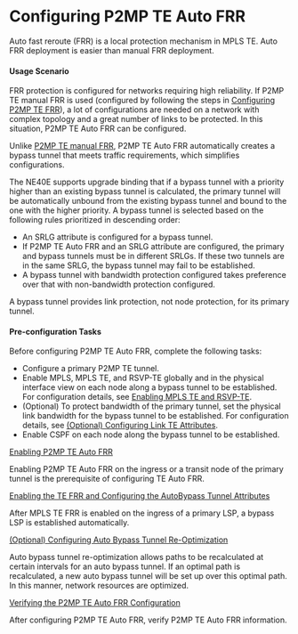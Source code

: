Configuring P2MP TE Auto FRR
============================

Auto fast reroute (FRR) is a local protection mechanism in MPLS TE. Auto FRR deployment is easier than manual FRR deployment.

#### Usage Scenario

FRR protection is configured for networks requiring high reliability. If P2MP TE manual FRR is used (configured by following the steps in [Configuring P2MP TE FRR](dc_vrp_te-p2p_cfg_0138.html)), a lot of configurations are needed on a network with complex topology and a great number of links to be protected. In this situation, P2MP TE Auto FRR can be configured.

Unlike [P2MP TE manual FRR](dc_vrp_te-p2p_cfg_0138.html), P2MP TE Auto FRR automatically creates a bypass tunnel that meets traffic requirements, which simplifies configurations.

The NE40E supports upgrade binding that if a bypass tunnel with a priority higher than an existing bypass tunnel is calculated, the primary tunnel will be automatically unbound from the existing bypass tunnel and bound to the one with the higher priority. A bypass tunnel is selected based on the following rules prioritized in descending order:

* An SRLG attribute is configured for a bypass tunnel.
* If P2MP TE Auto FRR and an SRLG attribute are configured, the primary and bypass tunnels must be in different SRLGs. If these two tunnels are in the same SRLG, the bypass tunnel may fail to be established.
* A bypass tunnel with bandwidth protection configured takes preference over that with non-bandwidth protection configured.

A bypass tunnel provides link protection, not node protection, for its primary tunnel.

#### Pre-configuration Tasks

Before configuring P2MP TE Auto FRR, complete the following tasks:

* Configure a primary P2MP TE tunnel.
* Enable MPLS, MPLS TE, and RSVP-TE globally and in the physical interface view on each node along a bypass tunnel to be established. For configuration details, see [Enabling MPLS TE and RSVP-TE](dc_vrp_te-p2p_cfg_0004.html).
* (Optional) To protect bandwidth of the primary tunnel, set the physical link bandwidth for the bypass tunnel to be established. For configuration details, see [(Optional) Configuring Link TE Attributes](dc_vrp_te-p2p_cfg_0006.html).
* Enable CSPF on each node along the bypass tunnel to be established.


[Enabling P2MP TE Auto FRR](../../../../software/nev8r10_vrpv8r16/user/vrp/dc_vrp_te-p2p_cfg_0203.html)

Enabling P2MP TE Auto FRR on the ingress or a transit node of the primary tunnel is the prerequisite of configuring TE Auto FRR.

[Enabling the TE FRR and Configuring the AutoBypass Tunnel Attributes](../../../../software/nev8r10_vrpv8r16/user/vrp/dc_vrp_te-p2p_cfg_0055_copy.html)

After MPLS TE FRR is enabled on the ingress of a primary LSP, a bypass LSP is established automatically.

[(Optional) Configuring Auto Bypass Tunnel Re-Optimization](../../../../software/nev8r10_vrpv8r16/user/vrp/dc_vrp_te-p2p_cfg_0185_copy.html)

Auto bypass tunnel re-optimization allows paths to be recalculated at certain intervals for an auto bypass tunnel. If an optimal path is recalculated, a new auto bypass tunnel will be set up over this optimal path. In this manner, network resources are optimized.

[Verifying the P2MP TE Auto FRR Configuration](../../../../software/nev8r10_vrpv8r16/user/vrp/dc_vrp_te-p2p_cfg_0204.html)

After configuring P2MP TE Auto FRR, verify P2MP TE Auto FRR information.